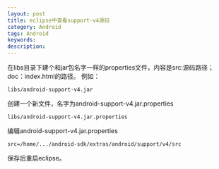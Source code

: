 ```yaml
---
layout: post
title: eclipse中查看support-v4源码
category: Android
tags: Android
keywords:
description:
---
```


在libs目录下建个和jar包名字一样的properties文件，内容是src:源码路径；doc：index.html的路径。
例如：

    libs/android-support-v4.jar

创建一个新文件，名字为android-support-v4.jar.properties

    libs/android-support-v4.jar.properties

编辑android-support-v4.jar.properties

    src=/home/.../android-sdk/extras/android/support/v4/src

保存后重启eclipse。